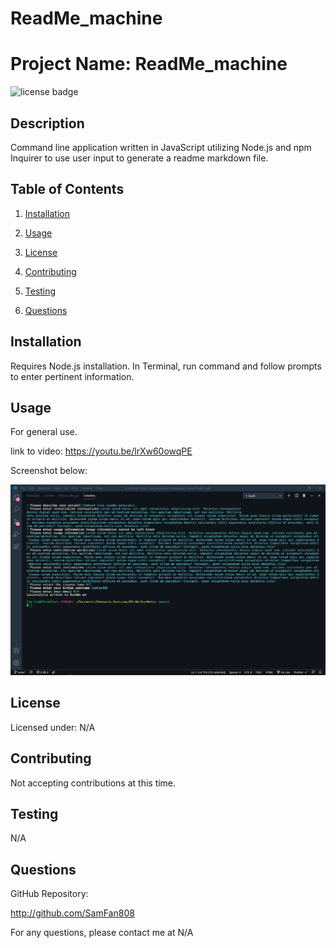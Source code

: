 # ReadMe_machine

# Project Name: ReadMe_machine

![license badge](https://img.shields.io/badge/license-none-blue)

## Description

Command line application written in JavaScript utilizing Node.js and npm Inquirer to use user input to generate a readme markdown file.

## Table of Contents

1. [Installation](#installation)

2. [Usage](#usage)

3. [License](#license)

4. [Contributing](#contributing)

5. [Testing](#testing)

6. [Questions](#questions)

## Installation

Requires Node.js installation. In Terminal, run command <node index.js> and follow prompts to enter pertinent information.

## Usage

For general use.

link to video: https://youtu.be/lrXw60owqPE

Screenshot below:

<img src="./images/Screenshot_hw09-1.png">


## License

Licensed under: N/A

## Contributing

Not accepting contributions at this time.

## Testing

N/A

## Questions

GitHub Repository:

http://github.com/SamFan808

For any questions, please contact me at N/A
